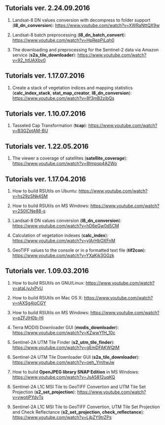 ## Tutorials ver. 2.24.09.2016

1. Landsat-8 DN values conversion with decompress to folder support (**l8_dn_conversion**):
    https://www.youtube.com/watch?v=XWRaNttQX9w

2. Landsat-8 batch preprocessing (**l8_dn_batch_convert**):
    https://www.youtube.com/watch?v=HpRepPiLqh0

3. The downloading and preprocessing for the Sentinel-2 data via Amazon service (**s2a_tile_downloader**):
    https://www.youtube.com/watch?v=92_htUAXbv0


## Tutorials ver. 1.17.07.2016

1. Create a stack of vegetation indices and mapping statistics 
   (**calc_index_stack**, **stat_map_creator**, **l8_dn_conversion**):
    https://www.youtube.com/watch?v=8f3mB2zibQs

## Tutorials ver. 1.10.07.2016

1. Tasseled Cap Transformation (**tcap**):
    https://www.youtube.com/watch?v=B3GZptAM-BU

## Tutorials ver. 1.22.05.2016

1. The viewer a coverage of satellites (**satellite_coverage**):
    https://www.youtube.com/watch?v=8tmpsp4A2Wo

## Tutorials ver. 1.17.04.2016

1. How to build RSUtils on Ubuntu:
    https://www.youtube.com/watch?v=hs29zSNk4SM

2. How to build RSUtils on MS Windows:
    https://www.youtube.com/watch?v=2S0ICNe88-s

3. Landsat-8 DN values conversion (**l8_dn_conversion**):
    https://www.youtube.com/watch?v=hD6eGw0d5CM

4. Calculation of vegetation indexes (**calc_index**):
    https://www.youtube.com/watch?v=ylArHbOXFnM

5. GeoTIFF values to the console or in a formatted text file (**tif2con**):
    https://www.youtube.com/watch?v=YXaKjk3GGzk


## Tutorials ver. 1.09.03.2016

1. How to build RSUtils on GNU/Linux:
    https://www.youtube.com/watch?v=ataLjyJyPvU

2. How to build RSUtils on Mac OS X:
    https://www.youtube.com/watch?v=rAXSg4joCGY

3. How to build RSUtils on MS Windows:
    https://www.youtube.com/watch?v=pZFJlH0b-HI

4. Terra MODIS Downloader GUI (**modis_downloader**):
    https://www.youtube.com/watch?v=KZwwYfH_10c

5. Sentinel-2A UTM Tile Finder (**s2_utm_tile_finder**):
    https://www.youtube.com/watch?v=gEmDFAKWQtM

6. Sentinel-2A UTM Tile Downloader GUI (**s2a_tile_downloader**):
    https://www.youtube.com/watch?v=oeh_YmltwJw

7. How to build **OpenJPEG library SNAP Edition** in MS Windows:
    https://www.youtube.com/watch?v=JsA5812uqKQ

8. Sentinel-2A L1C MSI Tile to GeoTIFF Convertion and UTM Tile Set Projection (**s2_set_projection**):
    https://www.youtube.com/watch?v=ywotiPYdvTs

9. Sentinel-2A L1C MSI Tile to GeoTIFF Convertion, UTM Tile Set Projection and Check Reflectance (**s2_set_projection, check_reflectance**):
    https://www.youtube.com/watch?v=LjbZY9trZPs

